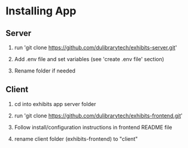 # Installing App

## Server

1. run 'git clone https://github.com/dulibrarytech/exhibits-server.git'

2. Add .env file and set variables (see 'create .env file' section)

3. Rename folder if needed

## Client

1. cd into exhibits app server folder

2. run 'git clone https://github.com/dulibrarytech/exhibits-frontend.git'

3. Follow install/configuration instructions in frontend README file

4. rename client folder (exhibits-frontend) to "client"






